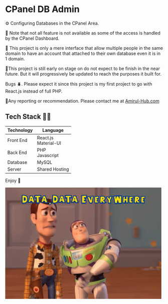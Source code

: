 # CPanel DB Admin 
⚙️ Configuring Databases in the CPanel Area. 

📝 Note that not all feature is not available as some of the access is handled by the CPanel Dashboard.

📲 This project is only a mere interface that allow multiple people in the same domain to have an account that attached to their own database even it is in 1 domain.

🐐This project is still early on stage on do not expect to be finish in the near future. But it will progressively be updated to reach the purposes it built for.

Bugs 🪲. Please expect it since this project is my first project to go with React.js instead of full PHP.

📎Any reporting or recommendation. Please contact me at [Amirul-Hub.com](https://amirul-hub.com/#contact)

## Tech Stack 🧑‍💻
| Technology | Language |
| -------- | -------- |
| Front End | React.js <br>Material-UI
| Back End | PHP <br> Javascript |
| Database | MySQL |
| Server | Shared Hosting |

Enjoy 🥳

![alt text](image.png)

